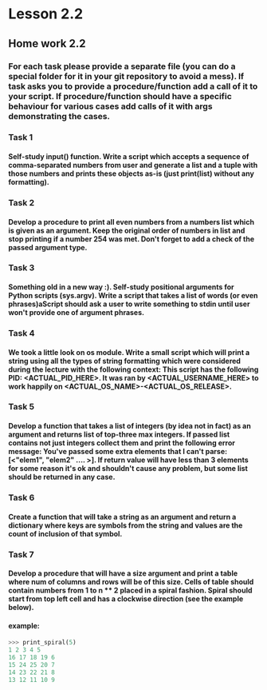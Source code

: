 # Lesson 2.2

## Home work 2.2

### For each task please provide a separate file (you can do a special folder for it in your git repository to avoid a mess). If task asks you to provide a procedure/function add a call of it to your script. If procedure/function should have a specific behaviour for various cases add calls of it with args demonstrating the cases.

### Task 1
#### Self-study input() function. Write a script which accepts a sequence of comma-separated numbers from user and generate a list and a tuple with those numbers and prints these objects as-is (just print(list) without any formatting).


### Task 2
#### Develop a procedure to print all even numbers from a numbers list which is given as an argument. Keep the original order of numbers in list and stop printing if a number 254 was met. Don't forget to add a check of the passed argument type.

### Task 3
#### Something old in a new way :). Self-study positional arguments for Python scripts (sys.argv). Write a script that takes a list of words (or even phrases)aScript should ask a user to write something to stdin until user won't provide one of argument phrases.

### Task 4
#### We took a little look on os module. Write a small script which will print a string using all the types of string formatting which were considered during the lecture with the following context: This script has the following PID: <ACTUAL_PID_HERE>. It was ran by <ACTUAL_USERNAME_HERE> to work happily on <ACTUAL_OS_NAME>-<ACTUAL_OS_RELEASE>.

### Task 5
#### Develop a function that takes a list of integers (by idea not in fact) as an argument and returns list of top-three max integers. If passed list contains not just integers collect them and print the following error message: You've passed some extra elements that I can't parse: [<"elem1", "elem2" .... >]. If return value will have less than 3 elements for some reason it's ok and shouldn't cause any problem, but some list should be returned in any case.

### Task 6
#### Create a function that will take a string as an argument and return a dictionary where keys are symbols from the string and values are the count of inclusion of that symbol.

### Task 7
#### Develop a procedure that will have a size argument and print a table where num of columns and rows will be of this size. Cells of table should contain numbers from 1 to n ** 2 placed in a spiral fashion. Spiral should start from top left cell and has a clockwise direction (see the example below).

#### example:
```python
>>> print_spiral(5)
1 2 3 4 5
16 17 18 19 6
15 24 25 20 7
14 23 22 21 8
13 12 11 10 9
```
